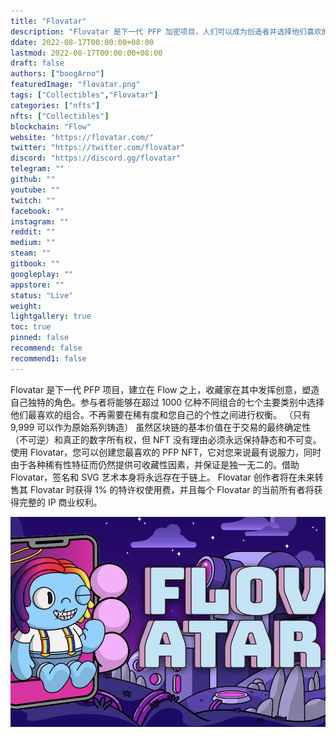 ```yaml
---
title: "Flovatar"
description: "Flovatar 是下一代 PFP 加密项目，人们可以成为创造者并选择他们喜欢的任何组合。"
ddate: 2022-08-17T00:00:00+08:00
lastmod: 2022-08-17T00:00:00+08:00
draft: false
authors: ["boogArno"]
featuredImage: "flovatar.png"
tags: ["Collectibles","Flovatar"]
categories: ["nfts"]
nfts: ["Collectibles"]
blockchain: "Flow"
website: "https://flovatar.com/"
twitter: "https://twitter.com/flovatar"
discord: "https://discord.gg/flovatar"
telegram: ""
github: ""
youtube: ""
twitch: ""
facebook: ""
instagram: ""
reddit: ""
medium: ""
steam: ""
gitbook: ""
googleplay: ""
appstore: ""
status: "Live"
weight: 
lightgallery: true
toc: true
pinned: false
recommend: false
recommend1: false
---
```

Flovatar 是下一代 PFP 项目，建立在 Flow 之上，收藏家在其中发挥创意，塑造自己独特的角色。参与者将能够在超过 1000 亿种不同组合的七个主要类别中选择他们最喜欢的组合。不再需要在稀有度和您自己的个性之间进行权衡。 （只有 9,999 可以作为原始系列铸造）
虽然区块链的基本价值在于交易的最终确定性（不可逆）和真正的数字所有权，但 NFT 没有理由必须永远保持静态和不可变。使用 Flovatar，您可以创建您最喜欢的 PFP NFT，它对您来说最有说服力，同时由于各种稀有性特征而仍然提供可收藏性因素，并保证是独一无二的。借助 Flovatar，签名和 SVG 艺术本身将永远存在于链上。
Flovatar 创作者将在未来转售其 Flovatar 时获得 1% 的特许权使用费，并且每个 Flovatar 的当前所有者将获得完整的 IP 商业权利。

![flovatar-dapp-marketplaces-flow-image1_1c2d97dcdc7e449c3425fd14a1b1783d](flovatar-dapp-marketplaces-flow-image1_1c2d97dcdc7e449c3425fd14a1b1783d.png)

